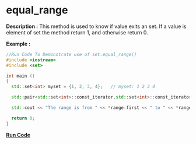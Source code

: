 # equal_range

**Description :**
    This method is used to know if value exits an set. If a value is element of set the method return 1, and otherwise return 0.

**Example :**
```cpp
//Run Code To Demonstrate use of set.equal_range()
#include <iostream>
#include <set>

int main ()
{
  std::set<int> myset = {1, 2, 3, 4};   // myset: 1 2 3 4

  std::pair<std::set<int>::const_iterator,std::set<int>::const_iterator> range = myset.equal_range(2);

  std::cout << "The range is from " << *range.first << " to " << *range.second << std::endl;

  return 0;
}
```

**[Run Code](https://ideone.com/gof6oy)**